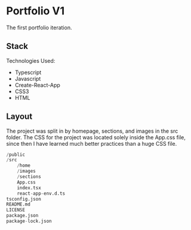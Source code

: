 # Portfolio V1

The first portfolio iteration.

## Stack

Technologies Used:

-   Typescript
-   Javascript
-   Create-React-App
-   CSS3
-   HTML

## Layout

The project was split in by homepage, sections, and images in the src folder.
The CSS for the project was located solely inside the App.css file, since then I
have learned much better practices than a huge CSS file.

```py
/public
/src
    /home
    /images
    /sections
    App.css
    index.tsx
    react-app-env.d.ts
tsconfig.json
README.md
LICENSE
package.json
package-lock.json
```
